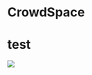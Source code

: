 # CrowdSpace

# test
 <img src="https://img.shields.io/badge/Python-3776AB?style=flat&logo=Python&logoColor=white"/>
